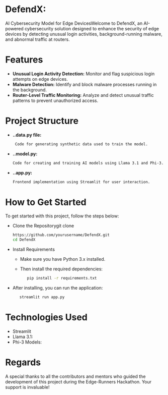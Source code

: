 
# DefendX: 
AI Cybersecurity Model for Edge DevicesWelcome to DefendX, an AI-powered cybersecurity solution designed to enhance the security of edge devices by detecting unusual login activities, background-running malware, and abnormal traffic at routers.
# Features
 - **Unusual Login Activity Detection:**
         Monitor and flag suspicious login attempts on edge devices.
 -  **Malware Detection:**
         Identify and block malware processes running in the background.
 - **Router-Level Traffic Monitoring:**
         Analyze and detect unusual traffic patterns to prevent unauthorized access.
# Project Structure
- **..data.py file:**
     ```bash
      Code for generating synthetic data used to train the model.
- **..model.py:**
     ```bash
   Code for creating and training AI models using Llama 3.1 and Phi-3.
- **..app.py:**
   ```bash
   Frontend implementation using Streamlit for user interaction.

# How to Get Started
To get started with this project, follow the steps below:
- Clone the Repositorygit clone
   
   ```bash
   https://github.com/yourusername/DefendX.git
   cd DefendX
- Install Requirements
   - Make sure you have Python 3.x installed.
   - Then install the required dependencies:

      ```bash
         pip install -r requirements.txt
- After installing, you can run the application:
    ```bash
       streamlit run app.py

# Technologies Used
- Streamlit
- Llama 3.1:
- Phi-3 Models:

# Regards
A special thanks to all the contributors and mentors who guided the development of this project during the Edge-Runners Hackathon. Your support is invaluable!

